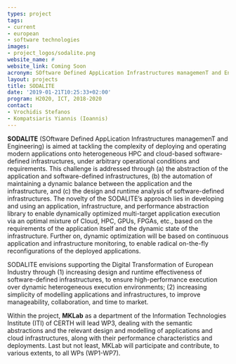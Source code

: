 ```yaml
---
types: project
tags:
- current
- european
- software technologies
images:
- project_logos/sodalite.png
website_name: #
website_link: Coming Soon
acronym: SOftware Defined AppLication Infrastructures managemenT and Engineering
layout: projects
title: SODALITE
date: '2019-01-21T10:25:33+02:00'
program: H2020, ICT, 2018-2020
contact:
- Vrochidis Stefanos
- Kompatsiaris Yiannis (Ioannis)
---
```

<p><b>SODALITE</b> (SOftware Defined AppLication Infrastructures managemenT and Engineering) is aimed at tackling the complexity of deploying and operating modern applications onto heterogeneous HPC and cloud-based software-defined infrastructures, under arbitrary operational conditions and requirements. This challenge is addressed through (a) the abstraction of the application and software-defined infrastructures, (b) the automation of maintaining a dynamic balance between the application and the infrastructure, and (c) the design and runtime analysis of software-defined infrastructures. The novelty of the SODALITE’s approach lies in developing and using an application, infrastructure, and performance abstraction library to enable dynamically optimized multi-target application execution via an optimal mixture of Cloud, HPC, GPUs, FPGAs, etc., based on the requirements of the application itself and the dynamic state of the infrastructure. Further on, dynamic optimization will be based on continuous application and infrastructure monitoring, to enable radical on-the-fly reconfigurations of the deployed applications.</p>
<p>SODALITE envisions supporting the Digital Transformation of European Industry through (1) increasing design and runtime effectiveness of software-defined infrastructures, to ensure high-performance execution over dynamic heterogeneous execution environments; (2) increasing simplicity of modelling applications and infrastructures, to improve manageability, collaboration, and time to market.</p>
<p>Within the project, <b>MKLab</b> as a department of the Information Technologies Institute (ITI) of CERTH will lead WP3, dealing with the semantic abstractions and the relevant design and modelling of applications and cloud infrastructures, along with their performance characteristics and deployments. Last but not least, MKLab will participate and contribute, to various extents, to all WPs (WP1-WP7).</p>
